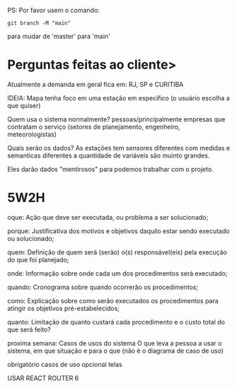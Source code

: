 PS: Por favor usem o comando: 
```
git branch -M "main"
```
para mudar de 'master' para 'main'
# Perguntas feitas ao cliente>

Atualmente a demanda em geral fica em: RJ, SP e CURITIBA

IDEIA: Mapa tenha foco em uma estação em especifico (o usuário escolha a que quiser)

Quem usa o sistema normalmente? pessoas/principalmente empresas que contratam o serviço (setores de planejamento, engenheiro, meteorologistas)

Quais serão os dados? As estações tem sensores diferentes com medidas e semanticas diferentes a quantidade de variáveis são muinto grandes.

Eles darão dados "mentirosos" para podemos trabalhar com o projeto.

# 5W2H
oque: Ação que deve ser executada, ou problema a ser solucionado;

porque: Justificativa dos motivos e objetivos daquilo estar sendo executado ou solucionado;

quem: Definição de quem será (serão) o(s) responsável(eis) pela execução do que foi planejado;

onde: Informação sobre onde cada um dos procedimentos será executado;

quando: Cronograma sobre quando ocorrerão os procedimentos;

como: Explicação sobre como serão executados os procedimentos para atingir os objetivos pré-estabelecidos;

quanto: Limitação de quanto custará cada procedimento e o custo total do que será feito?


proxima semana: Casos de usos do sistema
O que leva a pessoa a usar o sistema, em que situação e para o que (não é o diagrama de caso de uso)

obrigatório 
casos de uso
opcional telas

USAR REACT ROUTER 6 


